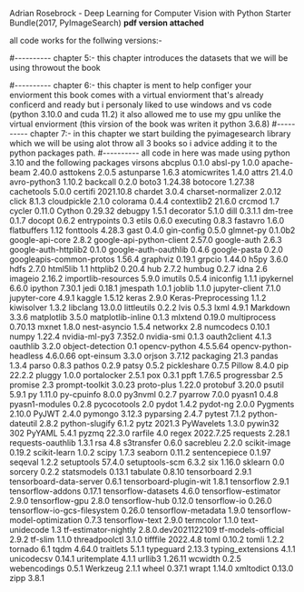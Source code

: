 Adrian Rosebrock - Deep Learning for Computer Vision with Python Starter Bundle(2017, PyImageSearch)
**pdf version attached**

all code works for the follwing versions:-


#---------- 
 chapter 5:-
 this chapter introduces the datasets that we will be using throwout the book 

#---------- 
 chapter 6:-
 this chapter is ment to help configer your enviorment 
 this book comes with a virtual enviorment that's already conficerd and ready
 but i personaly liked to use windows and vs code (python 3.10.0 and cuda 11.2)
 it also allowed me to use my gpu unlike the virtual enviorment
 (this virsion of the book was writen it python 3.6.8)
#---------- 
 chapter 7:-
 in this chapter we start building the pyimagesearch library which we will be using alot throw 
 all 3 books so i advice adding it to the python packages path.
#----------
all code in here was made using python 3.10 and the following packages virsons
abcplus                       0.1.0
absl-py                       1.0.0
apache-beam                   2.40.0
asttokens                     2.0.5
astunparse                    1.6.3
atomicwrites                  1.4.0
attrs                         21.4.0
avro-python3                  1.10.2
backcall                      0.2.0
boto3                         1.24.38
botocore                      1.27.38
cachetools                    5.0.0
certifi                       2021.10.8
chardet                       3.0.4
charset-normalizer            2.0.12
click                         8.1.3
cloudpickle                   2.1.0
colorama                      0.4.4
contextlib2                   21.6.0
crcmod                        1.7
cycler                        0.11.0
Cython                        0.29.32
debugpy                       1.5.1
decorator                     5.1.0
dill                          0.3.1.1
dm-tree                       0.1.7
docopt                        0.6.2
entrypoints                   0.3
etils                         0.6.0
executing                     0.8.3
fastavro                      1.6.0
flatbuffers                   1.12
fonttools                     4.28.3
gast                          0.4.0
gin-config                    0.5.0
glmnet-py                     0.1.0b2
google-api-core               2.8.2
google-api-python-client      2.57.0
google-auth                   2.6.3
google-auth-httplib2          0.1.0
google-auth-oauthlib          0.4.6
google-pasta                  0.2.0
googleapis-common-protos      1.56.4
graphviz                      0.19.1
grpcio                        1.44.0
h5py                          3.6.0
hdfs                          2.7.0
html5lib                      1.1
httplib2                      0.20.4
hub                           2.7.2
humbug                        0.2.7
idna                          2.6
imageio                       2.16.2
importlib-resources           5.9.0
imutils                       0.5.4
iniconfig                     1.1.1
ipykernel                     6.6.0
ipython                       7.30.1
jedi                          0.18.1
jmespath                      1.0.1
joblib                        1.1.0
jupyter-client                7.1.0
jupyter-core                  4.9.1
kaggle                        1.5.12
keras                         2.9.0
Keras-Preprocessing           1.1.2
kiwisolver                    1.3.2
libclang                      13.0.0
littleutils                   0.2.2
lvis                          0.5.3
lxml                          4.9.1
Markdown                      3.3.6
matplotlib                    3.5.0
matplotlib-inline             0.1.3
mlxtend                       0.19.0
multiprocess                  0.70.13
mxnet                         1.8.0
nest-asyncio                  1.5.4
networkx                      2.8
numcodecs                     0.10.1
numpy                         1.22.4
nvidia-ml-py3                 7.352.0
nvidia-smi                    0.1.3
oauth2client                  4.1.3
oauthlib                      3.2.0
object-detection              0.1
opencv-python                 4.5.5.64
opencv-python-headless        4.6.0.66
opt-einsum                    3.3.0
orjson                        3.7.12
packaging                     21.3
pandas                        1.3.4
parso                         0.8.3
pathos                        0.2.9
patsy                         0.5.2
pickleshare                   0.7.5
Pillow                        8.4.0
pip                           22.2.2
pluggy                        1.0.0
portalocker                   2.5.1
pox                           0.3.1
ppft                          1.7.6.5
progressbar                   2.5
promise                       2.3
prompt-toolkit                3.0.23
proto-plus                    1.22.0
protobuf                      3.20.0
psutil                        5.9.1
py                            1.11.0
py-cpuinfo                    8.0.0
py3nvml                       0.2.7
pyarrow                       7.0.0
pyasn1                        0.4.8
pyasn1-modules                0.2.8
pycocotools                   2.0
pydot                         1.4.2
pydot-ng                      2.0.0
Pygments                      2.10.0
PyJWT                         2.4.0
pymongo                       3.12.3
pyparsing                     2.4.7
pytest                        7.1.2
python-dateutil               2.8.2
python-slugify                6.1.2
pytz                          2021.3
PyWavelets                    1.3.0
pywin32                       302
PyYAML                        5.4.1
pyzmq                         22.3.0
rarfile                       4.0
regex                         2022.7.25
requests                      2.28.1
requests-oauthlib             1.3.1
rsa                           4.8
s3transfer                    0.6.0
sacrebleu                     2.2.0
scikit-image                  0.19.2
scikit-learn                  1.0.2
scipy                         1.7.3
seaborn                       0.11.2
sentencepiece                 0.1.97
seqeval                       1.2.2
setuptools                    57.4.0
setuptools-scm                6.3.2
six                           1.16.0
sklearn                       0.0
sorcery                       0.2.2
statsmodels                   0.13.1
tabulate                      0.8.10
tensorboard                   2.9.1
tensorboard-data-server       0.6.1
tensorboard-plugin-wit        1.8.1
tensorflow                    2.9.1
tensorflow-addons             0.17.1
tensorflow-datasets           4.6.0
tensorflow-estimator          2.9.0
tensorflow-gpu                2.8.0
tensorflow-hub                0.12.0
tensorflow-io                 0.26.0
tensorflow-io-gcs-filesystem  0.26.0
tensorflow-metadata           1.9.0
tensorflow-model-optimization 0.7.3
tensorflow-text               2.9.0
termcolor                     1.1.0
text-unidecode                1.3
tf-estimator-nightly          2.8.0.dev2021122109
tf-models-official            2.9.2
tf-slim                       1.1.0
threadpoolctl                 3.1.0
tifffile                      2022.4.8
toml                          0.10.2
tomli                         1.2.2
tornado                       6.1
tqdm                          4.64.0
traitlets                     5.1.1
typeguard                     2.13.3
typing_extensions             4.1.1
unicodecsv                    0.14.1
uritemplate                   4.1.1
urllib3                       1.26.11
wcwidth                       0.2.5
webencodings                  0.5.1
Werkzeug                      2.1.1
wheel                         0.37.1
wrapt                         1.14.0
xmltodict                     0.13.0
zipp                          3.8.1




